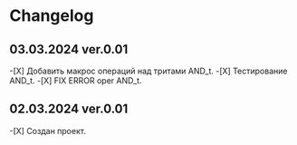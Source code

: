 # Changelog

## 03.03.2024 ver.0.01
 -[Х] Добавить макрос операций над тритами AND_t.
 -[Х] Тестирование AND_t.
 -[Х] FIX ERROR oper AND_t.

## 02.03.2024 ver.0.01
 -[Х] Создан проект.
